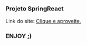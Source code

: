 ### Projeto SpringReact
Link do site: <a href="https://dsvendas-kevin.netlify.app/" target="_blank">Clique e aproveite.</a>

### ENJOY ;)
